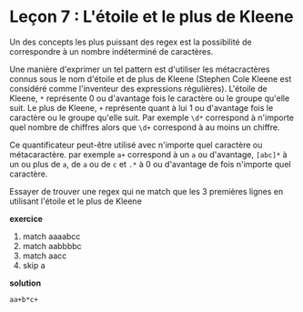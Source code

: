 # Leçon 7 : L'étoile et le plus de Kleene

Un des concepts les plus puissant des regex est la possibilité de correspondre à un nombre indéterminé de caractères.

Une manière d'exprimer un tel pattern est d'utiliser les métacractères connus sous le nom d'étoile et de plus de Kleene (Stephen Cole Kleene est considéré comme l'inventeur des expressions régulières). L'étoile de Kleene, `*` représente 0 ou d'avantage fois le caractère ou le groupe qu'elle suit. Le plus de Kleene, `+` représente quant à lui 1 ou d'avantage fois le caractère ou le groupe qu'elle suit.
Par exemple `\d*` correspond à n'importe quel nombre de chiffres alors que `\d+` correspond à au moins un chiffre.

Ce quantificateur peut-être utilisé avec n'importe quel caractère ou métacaractère. par exemple `a+` correspond à un `a` ou d'avantage, `[abc]*` à un ou plus de `a`, de `a` ou de `c` et `.*` à 0 ou d'avantage de fois n'importe quel caractère.

Essayer de trouver une regex qui ne match que les 3 premières lignes en utilisant l'étoile et le plus de Kleene

**exercice**

1. match aaaabcc
2. match aabbbbc
3. match aacc
4. skip a


**solution**

`aa+b*c+`
